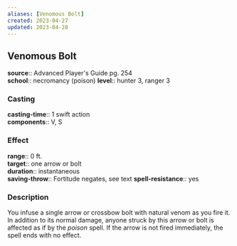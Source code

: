 ```yaml
---
aliases: [Venomous Bolt]
created: 2023-04-27
updated: 2023-04-28
---
```


## Venomous Bolt

**source**:: Advanced Player's Guide pg. 254  
**school**:: necromancy (poison)
**level**:: hunter 3, ranger 3

### Casting

**casting-time**:: 1 swift action  
**components**:: V, S

### Effect

**range**:: 0 ft.  
**target**:: one arrow or bolt  
**duration**:: instantaneous  
**saving-throw**:: Fortitude negates, see text
**spell-resistance**:: yes

### Description

You infuse a single arrow or crossbow bolt with natural venom as you fire it. In addition to its normal damage, anyone struck by this arrow or bolt is affected as if by the *poison* spell. If the arrow is not fired immediately, the spell ends with no effect.
